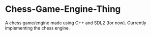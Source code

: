 # Chess-Game-Engine-Thing
A chess game/engine made using C++ and SDL2 (for now). Currently implementing the chess engine.
